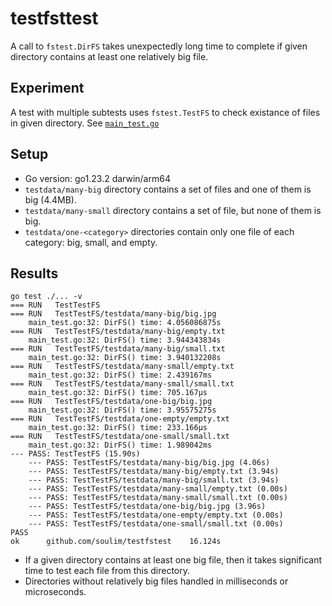 # testfsttest

A call to `fstest.DirFS` takes unexpectedly long time to complete if given directory contains at least one relatively big file.

## Experiment

A test with multiple subtests uses `fstest.TestFS` to check existance of files in given directory.
See [`main_test.go`](main_test.go)

## Setup

- Go version: go1.23.2 darwin/arm64
- `testdata/many-big` directory contains a set of files and one of them is big (4.4MB).
- `testdata/many-small` directory contains a set of file, but none of them is big.
- `testdata/one-<category>` directories contain only one file of each category: big, small, and empty.

## Results

```console
go test ./... -v
=== RUN   TestTestFS
=== RUN   TestTestFS/testdata/many-big/big.jpg
    main_test.go:32: DirFS() time: 4.056086875s
=== RUN   TestTestFS/testdata/many-big/empty.txt
    main_test.go:32: DirFS() time: 3.944343834s
=== RUN   TestTestFS/testdata/many-big/small.txt
    main_test.go:32: DirFS() time: 3.940132208s
=== RUN   TestTestFS/testdata/many-small/empty.txt
    main_test.go:32: DirFS() time: 2.439167ms
=== RUN   TestTestFS/testdata/many-small/small.txt
    main_test.go:32: DirFS() time: 705.167µs
=== RUN   TestTestFS/testdata/one-big/big.jpg
    main_test.go:32: DirFS() time: 3.95575275s
=== RUN   TestTestFS/testdata/one-empty/empty.txt
    main_test.go:32: DirFS() time: 233.166µs
=== RUN   TestTestFS/testdata/one-small/small.txt
    main_test.go:32: DirFS() time: 1.989042ms
--- PASS: TestTestFS (15.90s)
    --- PASS: TestTestFS/testdata/many-big/big.jpg (4.06s)
    --- PASS: TestTestFS/testdata/many-big/empty.txt (3.94s)
    --- PASS: TestTestFS/testdata/many-big/small.txt (3.94s)
    --- PASS: TestTestFS/testdata/many-small/empty.txt (0.00s)
    --- PASS: TestTestFS/testdata/many-small/small.txt (0.00s)
    --- PASS: TestTestFS/testdata/one-big/big.jpg (3.96s)
    --- PASS: TestTestFS/testdata/one-empty/empty.txt (0.00s)
    --- PASS: TestTestFS/testdata/one-small/small.txt (0.00s)
PASS
ok      github.com/soulim/testfstest    16.124s
```

- If a given directory contains at least one big file, then it takes significant time to test each file from this directory.
- Directories without relatively big files handled in milliseconds or microseconds.

